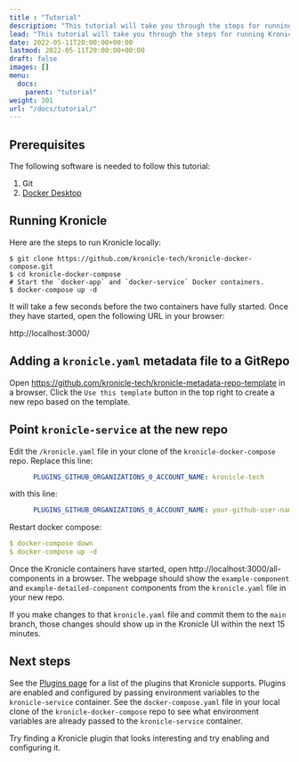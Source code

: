 ```yaml
---
title : "Tutorial"
description: "This tutorial will take you through the steps for running Kronicle locally and getting its features working."
lead: "This tutorial will take you through the steps for running Kronicle locally and getting its features working."
date: 2022-05-11T20:00:00+00:00
lastmod: 2022-05-11T20:00:00+00:00
draft: false
images: []
menu:
  docs:
    parent: "tutorial"
weight: 301
url: "/docs/tutorial/"
---
```


## Prerequisites

The following software is needed to follow this tutorial:

1. Git
2. [Docker Desktop](https://www.docker.com/products/docker-desktop/)


## Running Kronicle

Here are the steps to run Kronicle locally:

```shell
$ git clone https://github.com/kronicle-tech/kronicle-docker-compose.git
$ cd kronicle-docker-compose
# Start the `docker-app` and `docker-service` Docker containers.
$ docker-compose up -d
```

It will take a few seconds before the two containers have fully started.  Once they have started, open the following
URL in your browser:

http://localhost:3000/


## Adding a `kronicle.yaml` metadata file to a GitRepo

Open https://github.com/kronicle-tech/kronicle-metadata-repo-template in a browser.  Click the `Use this template`
button in the top right to create a new repo based on the template.


## Point `kronicle-service` at the new repo

Edit the `/kronicle.yaml` file in your clone of the `kronicle-docker-compose` repo.  Replace this line:

```yaml
      PLUGINS_GITHUB_ORGANIZATIONS_0_ACCOUNT_NAME: kronicle-tech
```

with this line:

```yaml
      PLUGINS_GITHUB_ORGANIZATIONS_0_ACCOUNT_NAME: your-github-user-name
```

Restart docker compose:

```yaml
$ docker-compose down
$ docker-compose up -d
```

Once the Kronicle containers have started, open http://localhost:3000/all-components in a browser.  The webpage should
show the `example-component` and `example-detailed-component` components from the `kronicle.yaml` file in your new
repo.

If you make changes to that `kronicle.yaml` file and commit them to the `main` branch, those changes should
show up in the Kronicle UI within the next 15 minutes.


## Next steps

See the [Plugins page](/docs/plugins/) for a list of the plugins that Kronicle supports.  Plugins are enabled and
configured by passing environment variables to the `kronicle-service` container.  See the `docker-compose.yaml` file
in your local clone of the `kronicle-docker-compose` repo to see what environment variables are already passed to the
`kronicle-service` container.

Try finding a Kronicle plugin that looks interesting and try enabling and configuring it.
